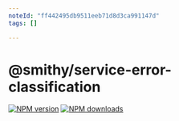 ```yaml
---
noteId: "ff442495db9511eeb71d8d3ca991147d"
tags: []

---
```


# @smithy/service-error-classification

[![NPM version](https://img.shields.io/npm/v/@smithy/service-error-classification/latest.svg)](https://www.npmjs.com/package/@smithy/service-error-classification)
[![NPM downloads](https://img.shields.io/npm/dm/@smithy/service-error-classification.svg)](https://www.npmjs.com/package/@smithy/service-error-classification)
